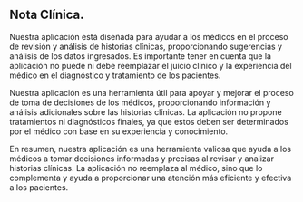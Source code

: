 ## Nota Clínica.

Nuestra aplicación está diseñada para ayudar a los médicos en el proceso de revisión y análisis de historias clínicas, proporcionando sugerencias y análisis de los datos ingresados. Es importante tener en cuenta que la aplicación no puede ni debe reemplazar el juicio clínico y la experiencia del médico en el diagnóstico y tratamiento de los pacientes.

Nuestra aplicación es una herramienta útil para apoyar y mejorar el proceso de toma de decisiones de los médicos, proporcionando información y análisis adicionales sobre las historias clínicas. La aplicación no propone tratamientos ni diagnósticos finales, ya que estos deben ser determinados por el médico con base en su experiencia y conocimiento.

En resumen, nuestra aplicación es una herramienta valiosa que ayuda a los médicos a tomar decisiones informadas y precisas al revisar y analizar historias clínicas. La aplicación no reemplaza al médico, sino que lo complementa y ayuda a proporcionar una atención más eficiente y efectiva a los pacientes.
